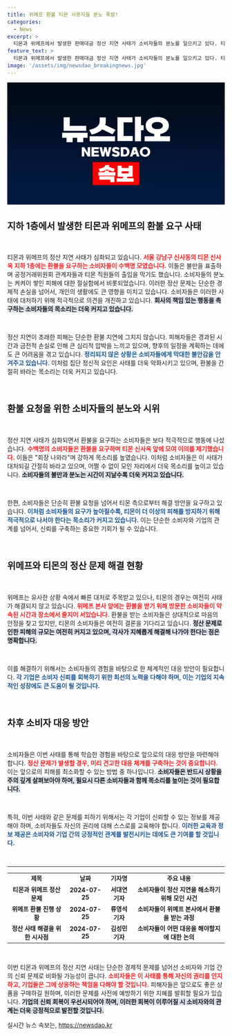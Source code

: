 ```yaml
---
title: 위메프 환불 티몬 사용자들 분노 폭발!
categories:
  - News
excerpt: >
  티몬과 위메프에서 발생한 판매대금 정산 지연 사태가 소비자들의 분노를 일으키고 있다. 티몬 신사옥 앞에 수백 명이 모여 환불을 요구하며 험악한 분위기를 조성한 가운데, 공정위 관계자의 설명에도 불만이 가라앉지 않았다.
feature_text: >
  티몬과 위메프에서 발생한 판매대금 정산 지연 사태가 소비자들의 분노를 일으키고 있다. 티몬 신사옥 앞에 수백 명이 모여 환불을 요구하며 험악한 분위기를 조성한 가운데, 공정위 관계자의 설명에도 불만이 가라앉지 않았다.
image: '/assets/img/newsdao_breakingnews.jpg'
---
```


<p><img src="/assets/img/newsdao_breakingnews.jpg" alt="pcversion 속보" /></p>

<h2 data-ke-size="size26">지하 1층에서 발생한 티몬과 위메프의 환불 요구 사태</h2>

<p data-ke-size="size16">&nbsp;</p>

<p>티몬과 위메프의 정산 지연 사태가 심화되고 있습니다. <b><span style="color: #ee2323;">서울 강남구 신사동의 티몬 신사옥 지하 1층에는 환불을 요구하는 소비자들이 수백명 모였습니다.</span></b> 이들은 불만을 표출하며 공정거래위원회 관계자들과 티몬 직원들의 출입을 막기도 했습니다. 소비자들의 분노는 켜켜이 쌓인 피해에 대한 절실함에서 비롯되었습니다. 이러한 정산 문제는 단순한 경제적 손실을 넘어서, 개인의 생활에도 큰 영향을 미치고 있습니다. 소비자들은 이러한 사태에 대처하기 위해 적극적으로 의견을 개진하고 있습니다. <b><span style="background-color: #21538527;">회사의 책임 있는 행동을 촉구하는 소비자들의 목소리는 더욱 커지고 있습니다.</span></b> </p>

<p data-ke-size="size16">&nbsp;</p>

<p>정산 지연이 초래한 피해는 단순한 환불 지연에 그치지 않습니다. 피해자들은 경과된 시간과 금전적 손실로 인해 큰 심리적 압박을 느끼고 있으며, 향후의 일정을 계획하는 데에도 큰 어려움을 겪고 있습니다. <b><span style="color: #1a5490;">정리되지 않은 상황은 소비자들에게 막대한 불안감을 안겨주고 있습니다.</span></b> 이처럼 집단 정신적 요인은 사태를 더욱 악화시키고 있으며, 환불을 간절히 바라는 목소리는 더욱 커지고 있습니다.</p>

<p data-ke-size="size16">&nbsp;</p>

<h2 data-ke-size="size26">환불 요청을 위한 소비자들의 분노와 시위</h2>

<p data-ke-size="size16">&nbsp;</p>

<p>정산 지연 사태가 심화되면서 환불을 요구하는 소비자들은 보다 적극적으로 행동에 나섰습니다. <b><span style="color: #ee2323;">수백명의 소비자들은 환불을 요구하며 티몬 신사옥 앞에 모여 이의를 제기했습니다.</span></b> 이들은 "회장 나와라"며 강하게 목소리를 높였습니다. 이처럼 소비자들은 이 사태가 대처되길 간절히 바라고 있으며, 어쩔 수 없이 모인 자리에서 더욱 목소리를 높이고 있습니다. <b><span style="background-color: #21538527;">소비자들의 불만과 분노는 시간이 지날수록 더욱 커지고 있습니다.</span></b></p>

<p data-ke-size="size16">&nbsp;</p>

<p>한편, 소비자들은 단순히 환불 요청을 넘어서 티몬 측으로부터 해결 방안을 요구하고 있습니다. <b><span style="color: #1a5490;">이처럼 소비자들의 요구가 높아질수록, 티몬이 더 이상의 피해를 방지하기 위해 적극적으로 나서야 한다는 목소리가 커지고 있습니다.</span></b> 이는 단순한 소비자와 기업의 관계를 넘어서, 신뢰를 구축하는 중요한 기회가 될 수 있습니다.</p>

<p data-ke-size="size16">&nbsp;</p>

<h2 data-ke-size="size26">위메프와 티몬의 정산 문제 해결 현황</h2>

<p data-ke-size="size16">&nbsp;</p>

<p>위메프는 유사한 상황 속에서 빠른 대처로 주목받고 있으나, 티몬의 경우는 여전히 사태가 해결되지 않고 있습니다. <b><span style="color: #ee2323;">위메프 본사 앞에는 환불을 받기 위해 방문한 소비자들이 약속된 시간과 장소에서 줄지어 서있습니다.</span></b> 환불을 받는 소비자들은 상대적으로 마음의 안정을 찾고 있지만, 티몬의 소비자들은 여전히 결론을 기다리고 있습니다. <b><span style="background-color: #21538527;">정산 문제로 인한 피해의 규모는 여전히 커지고 있으며, 각사가 지혜롭게 해결해 나가야 한다는 점은 명확합니다.</span></b></p>

<p data-ke-size="size16">&nbsp;</p>

<p>이를 해결하기 위해서는 소비자들의 경험을 바탕으로 한 체계적인 대응 방안이 필요합니다. <b><span style="color: #1a5490;">각 기업은 소비자 신뢰를 회복하기 위한 최선의 노력을 다해야 하며, 이는 기업의 지속적인 성장에도 큰 도움이 될 것입니다.</span></b> </p>

<p data-ke-size="size16">&nbsp;</p>

<h2 data-ke-size="size26">차후 소비자 대응 방안</h2>

<p data-ke-size="size16">&nbsp;</p>

<p>소비자들은 이번 사태를 통해 학습한 경험을 바탕으로 앞으로의 대응 방안을 마련해야 합니다. <b><span style="color: #ee2323;">정산 문제가 발생할 경우, 미리 견고한 대응 체계를 구축하는 것이 중요합니다.</span></b> 이는 앞으로의 피해를 최소화할 수 있는 방법 중 하나입니다. <b><span style="background-color: #21538527;">소비자들은 반드시 상황을 주의 깊게 살펴보아야 하며, 필요시 다른 소비자들과 함께 목소리를 높이는 것이 필요합니다.</span></b></p>

<p data-ke-size="size16">&nbsp;</p>

<p>특히, 이번 사태와 같은 문제를 피하기 위해서는 각 기업이 신뢰할 수 있는 정보를 제공해야 하며, 소비자들도 자신의 권리에 대해 스스로를 교육해야 합니다. <b><span style="color: #1a5490;">이러한 교육과 정보 제공은 소비자와 기업 간의 긍정적인 관계를 발전시키는 데에도 큰 기여를 할 것입니다.</span></b> </p>

<p data-ke-size="size16">&nbsp;</p>

<hr>

<table style="width: 100%; border-collapse: collapse;">
<tr style="text-align: center;">
<td style="text-align: center; height: 17px;"><b>제목</b></td>
<td style="text-align: center; height: 17px;"><b>날짜</b></td>
<td style="text-align: center; height: 17px;"><b>기자명</b></td>
<td style="text-align: center; height: 17px;"><b>주요 내용</b></td>
</tr>
<tr style="text-align: center;">
<td style="text-align: center; height: 17px;"><b>티몬과 위메프 정산 문제</b></td>
<td style="text-align: center; height: 17px;"><b>2024-07-25</b></td>
<td style="text-align: center; height: 17px;"><b>서대연 기자</b></td>
<td style="text-align: center; height: 17px;"><b>소비자들이 정산 지연을 해소하기 위해 모인 사건</b></td>
</tr>
<tr style="text-align: center;">
<td style="text-align: center; height: 17px;"><b>위메프 환불 진행 상황</b></td>
<td style="text-align: center; height: 17px;"><b>2024-07-25</b></td>
<td style="text-align: center; height: 17px;"><b>류영석 기자</b></td>
<td style="text-align: center; height: 17px;"><b>소비자들이 위메프 본사에서 환불을 받는 과정</b></td>
</tr>
<tr style="text-align: center;">
<td style="text-align: center; height: 17px;"><b>정산 사태 해결을 위한 시사점</b></td>
<td style="text-align: center; height: 17px;"><b>2024-07-25</b></td>
<td style="text-align: center; height: 17px;"><b>김성민 기자</b></td>
<td style="text-align: center; height: 17px;"><b>소비자들이 어떤 대응을 해야할지에 대한 논의</b></td>
</tr>
</table>

<p data-ke-size="size16">&nbsp;</p>

<p>이번 티몬과 위메프의 정산 지연 사태는 단순한 경제적 문제를 넘어선 소비자와 기업 간의 신뢰 문제로 비화될 가능성이 큽니다. <b><span style="color: #ee2323;">소비자들은 이 사태를 통해 자신의 권리를 인지하고, 기업들은 그에 상응하는 책임을 다해야 할 것입니다.</span></b> 피해자들은 앞으로도 좋은 상품을 구매하길 원하며, 이러한 문제를 사전에 예방하기 위한 지혜를 발휘할 필요가 있습니다. <b><span style="background-color: #21538527;">기업의 신뢰 회복이 우선시되어야 하며, 이러한 회복이 이루어질 시 소비자와의 관계는 더욱 긍정적으로 발전할 것입니다.</span></b></p>
실시간 뉴스 속보는, <a href="https://newsdao.kr" rel="dofollow">https://newsdao.kr</a>


